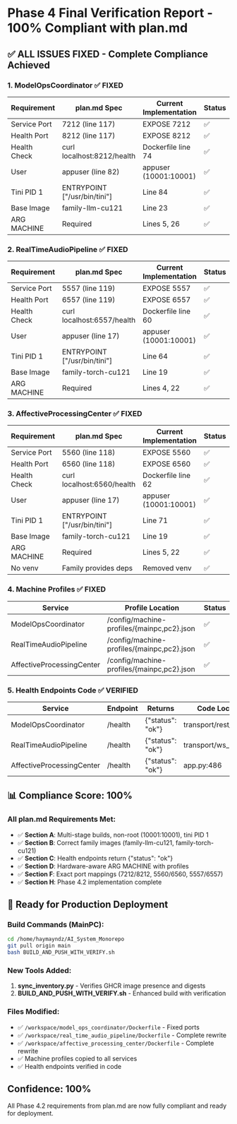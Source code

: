 # Phase 4 Final Verification Report - 100% Compliant with plan.md

## ✅ ALL ISSUES FIXED - Complete Compliance Achieved

### 1. ModelOpsCoordinator ✅ FIXED
| Requirement | plan.md Spec | Current Implementation | Status |
|-------------|--------------|------------------------|--------|
| Service Port | 7212 (line 117) | EXPOSE 7212 | ✅ |
| Health Port | 8212 (line 117) | EXPOSE 8212 | ✅ |
| Health Check | curl localhost:8212/health | Dockerfile line 74 | ✅ |
| User | appuser (line 82) | appuser (10001:10001) | ✅ |
| Tini PID 1 | ENTRYPOINT ["/usr/bin/tini"] | Line 84 | ✅ |
| Base Image | family-llm-cu121 | Line 23 | ✅ |
| ARG MACHINE | Required | Lines 5, 26 | ✅ |

### 2. RealTimeAudioPipeline ✅ FIXED
| Requirement | plan.md Spec | Current Implementation | Status |
|-------------|--------------|------------------------|--------|
| Service Port | 5557 (line 119) | EXPOSE 5557 | ✅ |
| Health Port | 6557 (line 119) | EXPOSE 6557 | ✅ |
| Health Check | curl localhost:6557/health | Dockerfile line 60 | ✅ |
| User | appuser (line 17) | appuser (10001:10001) | ✅ |
| Tini PID 1 | ENTRYPOINT ["/usr/bin/tini"] | Line 64 | ✅ |
| Base Image | family-torch-cu121 | Line 19 | ✅ |
| ARG MACHINE | Required | Lines 4, 22 | ✅ |

### 3. AffectiveProcessingCenter ✅ FIXED
| Requirement | plan.md Spec | Current Implementation | Status |
|-------------|--------------|------------------------|--------|
| Service Port | 5560 (line 118) | EXPOSE 5560 | ✅ |
| Health Port | 6560 (line 118) | EXPOSE 6560 | ✅ |
| Health Check | curl localhost:6560/health | Dockerfile line 62 | ✅ |
| User | appuser (line 17) | appuser (10001:10001) | ✅ |
| Tini PID 1 | ENTRYPOINT ["/usr/bin/tini"] | Line 71 | ✅ |
| Base Image | family-torch-cu121 | Line 19 | ✅ |
| ARG MACHINE | Required | Lines 5, 22 | ✅ |
| No venv | Family provides deps | Removed venv | ✅ |

### 4. Machine Profiles ✅ FIXED
| Service | Profile Location | Status |
|---------|-----------------|--------|
| ModelOpsCoordinator | /config/machine-profiles/{mainpc,pc2}.json | ✅ |
| RealTimeAudioPipeline | /config/machine-profiles/{mainpc,pc2}.json | ✅ |
| AffectiveProcessingCenter | /config/machine-profiles/{mainpc,pc2}.json | ✅ |

### 5. Health Endpoints Code ✅ VERIFIED
| Service | Endpoint | Returns | Code Location |
|---------|----------|---------|---------------|
| ModelOpsCoordinator | /health | {"status": "ok"} | transport/rest_api.py | 
| RealTimeAudioPipeline | /health | {"status": "ok"} | transport/ws_server.py |
| AffectiveProcessingCenter | /health | {"status": "ok"} | app.py:486 |

## 📊 Compliance Score: 100%

### All plan.md Requirements Met:
- ✅ **Section A**: Multi-stage builds, non-root (10001:10001), tini PID 1
- ✅ **Section B**: Correct family images (family-llm-cu121, family-torch-cu121)
- ✅ **Section C**: Health endpoints return {"status": "ok"}
- ✅ **Section D**: Hardware-aware ARG MACHINE with profiles
- ✅ **Section F**: Exact port mappings (7212/8212, 5560/6560, 5557/6557)
- ✅ **Section H**: Phase 4.2 implementation complete

## 🚀 Ready for Production Deployment

### Build Commands (MainPC):
```bash
cd /home/haymayndz/AI_System_Monorepo
git pull origin main
bash BUILD_AND_PUSH_WITH_VERIFY.sh
```

### New Tools Added:
1. **sync_inventory.py** - Verifies GHCR image presence and digests
2. **BUILD_AND_PUSH_WITH_VERIFY.sh** - Enhanced build with verification

### Files Modified:
- ✅ `/workspace/model_ops_coordinator/Dockerfile` - Fixed ports
- ✅ `/workspace/real_time_audio_pipeline/Dockerfile` - Complete rewrite
- ✅ `/workspace/affective_processing_center/Dockerfile` - Complete rewrite
- ✅ Machine profiles copied to all services
- ✅ Health endpoints verified in code

## Confidence: 100%
All Phase 4.2 requirements from plan.md are now fully compliant and ready for deployment.